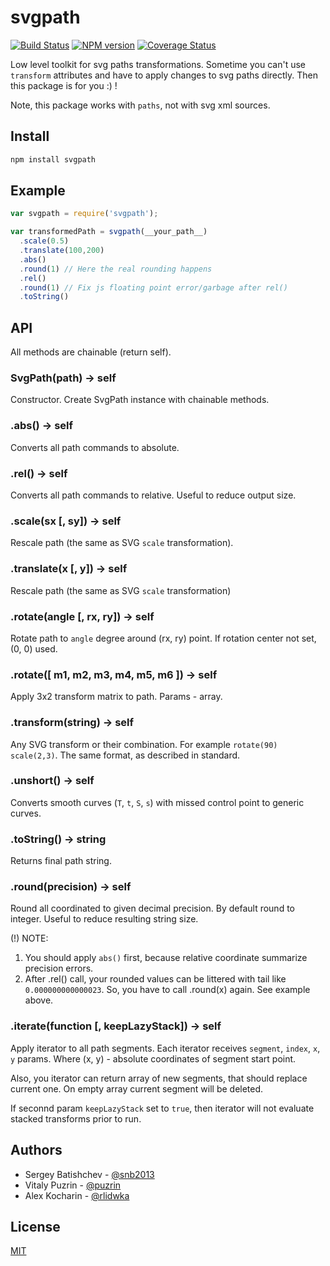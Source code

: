 svgpath
=======

[![Build Status](https://img.shields.io/travis/fontello/svgpath/master.svg?style=flat)](https://travis-ci.org/fontello/svgpath)
[![NPM version](https://img.shields.io/npm/v/svgpath.svg?style=flat)](https://www.npmjs.org/package/svgpath)
[![Coverage Status](https://img.shields.io/coveralls/fontello/svgpath/master.svg?style=flat)](https://coveralls.io/r/fontello/svgpath?branch=master)


Low level toolkit for svg paths transformations. Sometime you can't use
`transform` attributes and have to apply changes to svg paths directly.
Then this package is for you :) !

Note, this package works with `paths`, not with svg xml sources.


Install
-------

```bash
npm install svgpath
```


Example
-------

```js
var svgpath = require('svgpath');

var transformedPath = svgpath(__your_path__)
  .scale(0.5)
  .translate(100,200)
  .abs()
  .round(1) // Here the real rounding happens
  .rel()
  .round(1) // Fix js floating point error/garbage after rel()
  .toString()
```


API
---

All methods are chainable (return self).


### SvgPath(path) -> self

Constructor. Create SvgPath instance with chainable methods.


### .abs() -> self

Converts all path commands to absolute.


### .rel() -> self

Converts all path commands to relative. Useful to reduce output size.


### .scale(sx [, sy]) -> self

Rescale path (the same as SVG `scale` transformation).


### .translate(x [, y]) -> self

Rescale path (the same as SVG `scale` transformation)


### .rotate(angle [, rx, ry]) -> self

Rotate path to `angle` degree around (rx, ry) point. If rotation center not set,
(0, 0) used.


### .rotate([ m1, m2, m3, m4, m5, m6 ]) -> self

Apply 3x2 transform matrix to path. Params - array.


### .transform(string) -> self

Any SVG transform or their combination. For example `rotate(90) scale(2,3)`.
The same format, as described in standard.


### .unshort() -> self

Converts smooth curves (`T`, `t`, `S`, `s`) with missed control point to
generic curves.


### .toString() -> string

Returns final path string.


### .round(precision) -> self

Round all coordinated to given decimal precision. By default round to integer.
Useful to reduce resulting string size.

(!) NOTE:

1. You should apply `abs()` first, because relative coordinate summarize
   precision errors.
2. After .rel() call, your rounded values can be littered with tail like
   `0.000000000000023`. So, you have to call .round(x) again. See example above.


### .iterate(function [, keepLazyStack]) -> self

Apply iterator to all path segments. Each iterator receives `segment`, `index`,
`x`, `y` params. Where (x, y) - absolute coordinates of segment start point.

Also, you iterator can return array of new segments, that should replace
current one. On empty array current segment will be deleted.

If seconnd param `keepLazyStack` set to `true`, then iterator will not evaluate
stacked transforms prior to run.


Authors
-------

- Sergey Batishchev - [@snb2013](https://github.com/snb2013)
- Vitaly Puzrin - [@puzrin](https://github.com/puzrin)
- Alex Kocharin - [@rlidwka](https://github.com/rlidwka)


License
-------

[MIT](https://github.com/fontello/svgpath/blob/master/LICENSE)
